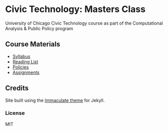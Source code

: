 # Civic Technology: Masters Class

University of Chicago Civic Technology course as part of the Computational Analysis & Public Policy program

## Course Materials

 - [Syllabus](syllabus.md)
 - [Reading List](reading.md)
 - [Policies](policies.md)
 - [Assignments](assignments.md)
 
## Credits

Site built using the [Immaculate theme](https://github.com/siawyoung/immaculate) for Jekyll. 

### License

MIT
